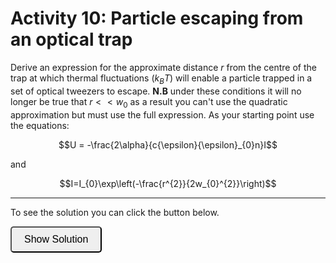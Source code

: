 # Activity 10: Particle escaping from an optical trap

Derive an expression for the approximate distance $r$ from the centre of the trap at which thermal fluctuations ($k_{B}T$) will enable a particle trapped in a set of optical tweezers to escape. <strong>N.B</strong> under these conditions it will no longer be true that $r << w_{0}$ as a result you can't use the quadratic approximation but must use the full expression. As your starting point use the equations:

$$U = -\frac{2\alpha}{c{\epsilon}{\epsilon}_{0}n}I$$

and

$$I=I_{0}\exp\left(-\frac{r^{2}}{2w_{0}^{2}}\right)$$


---------------------

To see the solution you can click the button below.

<button onclick="document.getElementById('solution').style.display='block'" style="border-radius: 5px; text-align: center; padding: 10px 20px; font-size: 16px;">
Show Solution
</button>
<div id="solution" style="display:none;">
<br>
The condition for escape is $|U| \approx k_{B}T$. This is basically the range of the interaction so can use this to find expression for $r$.

Combining equations:

$$U = -\frac{2{\alpha}I_{0}}{c{\epsilon}{\epsilon}_{0}n}\exp\left(-\frac{r^{2}}{2w_{0}^{2}}\right) \approx k_{B}T$$

$$\exp(-\frac{r^{2}}{2w_{0}^2}) \approx \frac{k_{B}Tc{\epsilon}{\epsilon}_{0}n}{2{{\alpha}I_{0}}}$$

$$r = \left(-2w_{0}^2 ln\left(\frac{k_{B}Tc{\epsilon}{\epsilon}_{0}n}{2{\alpha}I_{0}}\right)\right)^{\frac{1}{2}}$$

</div>



